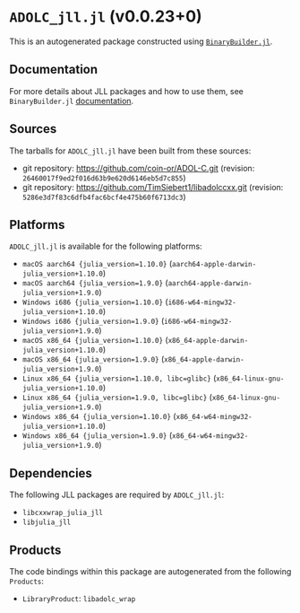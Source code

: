 # `ADOLC_jll.jl` (v0.0.23+0)

This is an autogenerated package constructed using [`BinaryBuilder.jl`](https://github.com/JuliaPackaging/BinaryBuilder.jl).

## Documentation

For more details about JLL packages and how to use them, see `BinaryBuilder.jl` [documentation](https://docs.binarybuilder.org/stable/jll/).

## Sources

The tarballs for `ADOLC_jll.jl` have been built from these sources:

* git repository: https://github.com/coin-or/ADOL-C.git (revision: `26460017f9ed2f016d63b9e620d6146eb5d7c855`)
* git repository: https://github.com/TimSiebert1/libadolccxx.git (revision: `5286e3d7f83c6dfb4fac6bcf4e475b60f6713dc3`)

## Platforms

`ADOLC_jll.jl` is available for the following platforms:

* `macOS aarch64 {julia_version=1.10.0}` (`aarch64-apple-darwin-julia_version+1.10.0`)
* `macOS aarch64 {julia_version=1.9.0}` (`aarch64-apple-darwin-julia_version+1.9.0`)
* `Windows i686 {julia_version=1.10.0}` (`i686-w64-mingw32-julia_version+1.10.0`)
* `Windows i686 {julia_version=1.9.0}` (`i686-w64-mingw32-julia_version+1.9.0`)
* `macOS x86_64 {julia_version=1.10.0}` (`x86_64-apple-darwin-julia_version+1.10.0`)
* `macOS x86_64 {julia_version=1.9.0}` (`x86_64-apple-darwin-julia_version+1.9.0`)
* `Linux x86_64 {julia_version=1.10.0, libc=glibc}` (`x86_64-linux-gnu-julia_version+1.10.0`)
* `Linux x86_64 {julia_version=1.9.0, libc=glibc}` (`x86_64-linux-gnu-julia_version+1.9.0`)
* `Windows x86_64 {julia_version=1.10.0}` (`x86_64-w64-mingw32-julia_version+1.10.0`)
* `Windows x86_64 {julia_version=1.9.0}` (`x86_64-w64-mingw32-julia_version+1.9.0`)

## Dependencies

The following JLL packages are required by `ADOLC_jll.jl`:

* `libcxxwrap_julia_jll`
* `libjulia_jll`

## Products

The code bindings within this package are autogenerated from the following `Products`:

* `LibraryProduct`: `libadolc_wrap`
